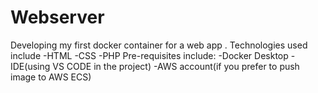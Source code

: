 # Webserver
Developing  my first docker container for a web app . Technologies used include
-HTML
-CSS
-PHP
Pre-requisites include:
-Docker Desktop 
-IDE(using VS CODE in the project)
-AWS account(if you prefer to  push image to  AWS ECS)
